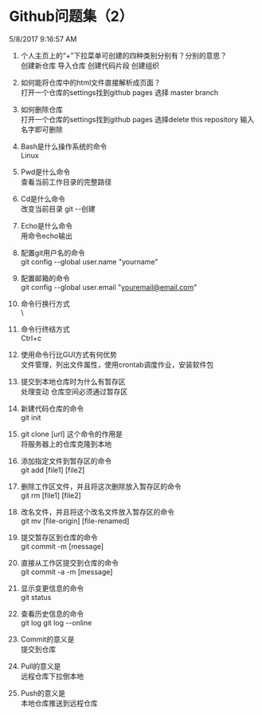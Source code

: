 # Github问题集（2）
5/8/2017 9:16:57 AM 
1. 个人主页上的“+”下拉菜单可创建的四种类别分别有？分别的意思？  
创建新仓库 导入仓库 创建代码片段 创建组织
2. 如何能将仓库中的html文件直接解析成页面？   
打开一个仓库的settings找到github pages 选择 master branch
3. 如何删除仓库  
打开一个仓库的settings找到github pages 选择delete this repository 输入名字即可删除
4. Bash是什么操作系统的命令  
Linux
5. Pwd是什么命令  
查看当前工作目录的完整路径
6. Cd是什么命令  
改变当前目录 git --创建
7. Echo是什么命令  
用命令echo输出
8. 配置git用户名的命令  
git config --global user.name "yourname"
9. 配置邮箱的命令  
git config --global user.email "youremail@email.com"
10. 命令行换行方式  
\
11. 命令行终结方式  
Ctrl+c
12. 使用命令行比GUI方式有何优势  
文件管理，列出文件属性，使用crontab调度作业，安装软件包
13. 提交到本地仓库时为什么有暂存区  
处理变动 仓库空间必须通过暂存区
14. 新建代码仓库的命令  
git init
15. git clone [url] 这个命令的作用是  
将服务器上的仓库克隆到本地
16. 添加指定文件到暂存区的命令  
git add [file1] [file2]

17. 删除工作区文件，并且将这次删除放入暂存区的命令  
git rm [file1] [file2]

18. 改名文件，并且将这个改名文件放入暂存区的命令  
git mv [file-origin] [file-renamed]
19. 提交暂存区到仓库的命令  
git commit -m [message]  
20. 直接从工作区提交到仓库的命令  
git commit -a -m [message]

21. 显示变更信息的命令  
git status
22. 查看历史信息的命令  
git log  git log --online
23. Commit的意义是  
提交到仓库
24. Pull的意义是  
远程仓库下拉倒本地
25. Push的意义是  
本地仓库推送到远程仓库
